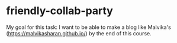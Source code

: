 # friendly-collab-party

My goal for this task: I want to be able to make a blog like Malvika's (https://malvikasharan.github.io/) by the end of this course.
